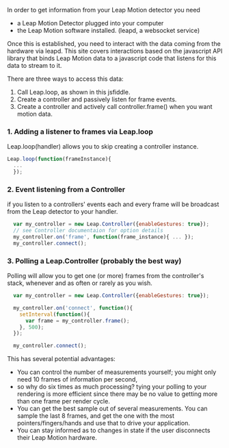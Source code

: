 In order to get information from your Leap Motion detector you need

* a Leap Motion Detector plugged into your computer
* the Leap Motion software installed. (leapd, a websocket service)

Once this is established, you need to interact with the data coming from the hardware via leapd.
This site covers interactions based on the javascript API library that binds Leap Motion data
to a javascript code that listens for this data to stream to it.

There are three ways to access this data:

1. Call Leap.loop, as shown in this jsfiddle.
2. Create a controller and passively listen for frame events.
3. Create a controller and actively call controller.frame() when you want motion data.

### 1. Adding a listener to frames via Leap.loop

Leap.loop(handler) allows you to skip creating a controller instance.

``` javascript
Leap.loop(function(frameInstance){
  ...
  });
```

### 2. Event listening from a Controller

if you listen to a controllers' events each and every frame will be broadcast from the Leap detector to your handler.

``` javascript
  var my_controller = new Leap.Controller({enableGestures: true});
  // see Controller documentaion for option details
  my_controller.on('frame', function(frame_instance){ ... });
  my_controller.connect();
```

### 3. Polling a Leap.Controller (probably the best way)

Polling will allow you to get one (or more) frames from the controller's stack, whenever and as often or rarely as you wish.

``` javascript
  var my_controller = new Leap.Controller({enableGestures: true});

  my_controller.on('connect', function(){
    setInterval(function(){
      var frame = my_controller.frame();
    }, 500);
  });

  my_controller.connect();
```

This has several potential advantages:

* You can control the number of measurements yourself; you might only need 10 frames of information per second,
* so why do six times as much processing? tying your polling to your rendering is more efficient since there may be no
 value to getting more than one frame per render cycle.
* You can get the best sample out of several measurements. You can sample the last 8 frames,
and get the one with the most pointers/fingers/hands and use that to drive your application.
* You can stay informed as to changes in state if the user disconnects their Leap Motion hardware.
